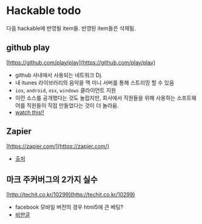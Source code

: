 # Hackable todo

다음 hackable에 반영될 item들. 반영된 item들은 삭제됨.

## github play
[https://github.com/play/play](https://github.com/play/play)

* github 사내에서 사용되는 네트워크 Dj.
* 내 itunes 라이브러리의 음악을 맥 미니 서버를 통해 스트리밍 할 수 있음
* `ios`, `android`, `osx`, `windows` 클라이언트 지원
* 이런 소스를 공개했다는 것도 놀랍지만, 회사에서 직원들을 위해 사용하는 소프트웨어를 직원들이 직접 만들었다는 것이 더 놀라움.
* [watch this!!](https://vimeo.com/holman/play)

## Zapier

[https://zapier.com/](https://zapier.com/)

* [출처](https://plus.google.com/u/0/+xguru/posts/imghmZztevW)

## 마크 주커버그의 2가지 실수

[http://techit.co.kr/10299](http://techit.co.kr/10299)

* facebook 모바일 버전의 경우 html5에 큰 베팅?
* [비판글](http://blog.creation.net/531)